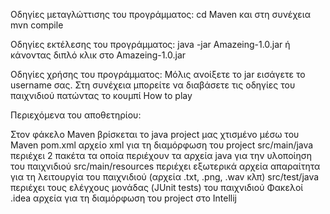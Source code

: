 Οδηγίες μεταγλώττισης του προγράμματος: cd Maven και στη συνέχεια mvn compile

Οδηγίες εκτέλεσης του προγράμματος: java -jar Amazeing-1.0.jar ή κάνοντας διπλό κλικ στο Amazeing-1.0.jar

Οδηγίες χρήσης του προγράμματος: Μόλις ανοίξετε το jar εισάγετε το username σας. Στη συνέχεια μπορείτε να διαβάσετε τις οδηγίες του παιχνιδιού πατώντας το κουμπί How to play

Περιεχόμενα του αποθετηρίου:

Στον φάκελο Maven βρίσκεται το java project μας χτισμένο μέσω του Maven
pom.xml αρχείο xml για τη διαμόρφωση του project
src/main/java περιέχει 2 πακέτα τα οποία περιέχουν τα αρχεία java για την υλοποίηση του παιχνιδιού
src/main/resources περιέχει εξωτερικά αρχεία απαραίτητα για τη λειτουργία του παιχνιδιού (αρχεία .txt, .png, .wav κλπ)
src/test/java περιέχει τους ελέγχους μονάδας (JUnit tests) του παιχνιδιού
Φακελοί .idea αρχεία για τη διαμόρφωση του project στο Intellij

